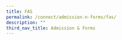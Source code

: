 ```yaml
---
title: FAS
permalink: /connect/admission-n-forms/fas/
description: ""
third_nav_title: Admission & Forms
---
```

